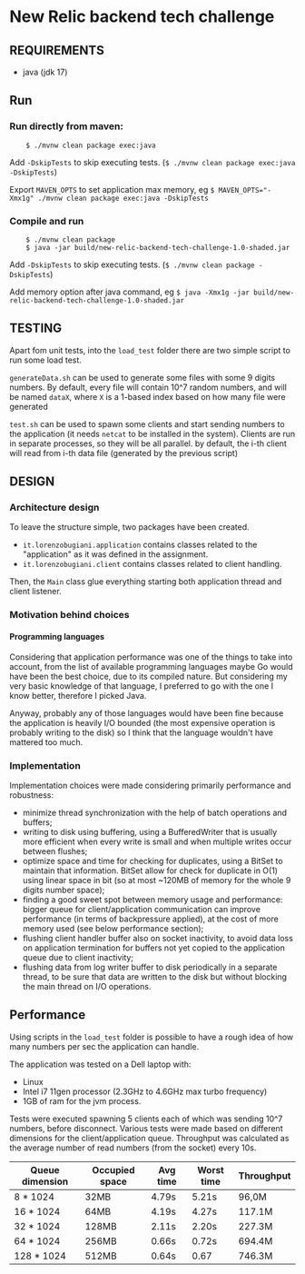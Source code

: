 # New Relic backend tech challenge

## REQUIREMENTS

- java (jdk 17)

## Run

### Run directly from maven:

```shell
    $ ./mvnw clean package exec:java
```

Add `-DskipTests` to skip executing tests. (`$ ./mvnw clean package exec:java -DskipTests`)

Export `MAVEN_OPTS` to set application max memory,
eg `$ MAVEN_OPTS="-Xmx1g" ./mvnw clean package exec:java -DskipTests`

### Compile and run

```shell
    $ ./mvnw clean package
    $ java -jar build/new-relic-backend-tech-challenge-1.0-shaded.jar 
```

Add `-DskipTests` to skip executing tests. (`$ ./mvnw clean package -DskipTests`)

Add memory option after java command,
eg `$ java -Xmx1g -jar build/new-relic-backend-tech-challenge-1.0-shaded.jar`

## TESTING

Apart fom unit tests, into the `load_test` folder there are two simple script to run some load
test.

`generateData.sh` can be used to generate some files with some 9 digits numbers. By default, every
file will contain 10^7 random numbers, and will be named `dataX`, where `X` is a 1-based index
based on how many file were generated

`test.sh` can be used to spawn some clients and start sending numbers to the application (it needs
`netcat` to be installed in the system). Clients are run in separate processes, so they will be all
parallel. by default, the i-th client will read from i-th data file (generated by the previous
script)

## DESIGN

### Architecture design

To leave the structure simple, two packages have been created.

- `it.lorenzobugiani.application` contains classes related to the "application" as it was defined in
  the assignment.
- `it.lorenzobugiani.client` contains classes related to client handling.

Then, the `Main` class glue everything starting both application thread and client listener.

### Motivation behind choices

#### Programming languages

Considering that application performance was one of the things to take into account, from the
list of available programming languages maybe Go would have been the best choice, due to its
compiled nature. But considering my very basic knowledge of that language, I preferred to go with
the one I know better, therefore I picked Java.

Anyway, probably any of those languages would have been fine because the application is heavily I/O
bounded (the most expensive operation is probably writing to the disk) so I think that the language
wouldn't have mattered too much.

### Implementation

Implementation choices were made considering primarily performance and robustness:

- minimize thread synchronization with the help of batch operations and buffers;
- writing to disk using buffering, using a BufferedWriter that is usually more efficient when every
  write is small and when multiple writes occur between flushes;
- optimize space and time for checking for duplicates, using a BitSet to maintain that information.
  BitSet allow for check for duplicate in O(1) using linear space in bit (so at most ~120MB of
  memory for the whole 9 digits number space);
- finding a good sweet spot between memory usage and performance: bigger queue for
  client/application communication can improve performance (in terms of backpressure applied), at
  the cost of more memory used (see below performance section);
- flushing client handler buffer also on socket inactivity, to avoid data loss on application
  termination for buffers not yet copied to the application queue due to client inactivity;
- flushing data from log writer buffer to disk periodically in a separate thread, to be sure that
  data are written to the disk but without blocking the main thread on I/O operations.

## Performance

Using scripts in the `load_test` folder is possible to have a rough idea of how many numbers per sec
the application can handle.

The application was tested on a Dell laptop with:

- Linux
- Intel i7 11gen processor (2.3GHz to 4.6GHz max turbo frequency)
- 1GB of ram for the jvm process.

Tests were executed spawning 5 clients each of which was sending 10^7 numbers, before disconnect.
Various tests were made based on different dimensions for the client/application queue.
Throughput was calculated as the average number of read numbers (from the socket) every 10s.

| Queue dimension | Occupied space | Avg time | Worst time | Throughput |
|-----------------|----------------|----------|------------|------------|
| 8 * 1024        | 32MB           | 4.79s    | 5.21s      | 96,0M      |
| 16 * 1024       | 64MB           | 4.19s    | 4.27s      | 117.1M     |
| 32 * 1024       | 128MB          | 2.11s    | 2.20s      | 227.3M     |
| 64 * 1024       | 256MB          | 0.66s    | 0.72s      | 694.4M     |
| 128 * 1024      | 512MB          | 0.64s    | 0.67       | 746.3M     |
